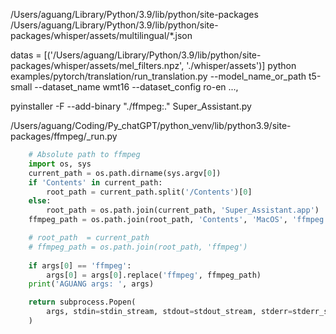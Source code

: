 /Users/aguang/Library/Python/3.9/lib/python/site-packages
/Users/aguang/Library/Python/3.9/lib/python/site-packages/whisper/assets/multilingual/*.json

datas = [('/Users/aguang/Library/Python/3.9/lib/python/site-packages/whisper/assets/mel_filters.npz', './whisper/assets')]
python examples/pytorch/translation/run_translation.py --model_name_or_path t5-small --dataset_name wmt16 --dataset_config ro-en ...,

pyinstaller -F --add-binary "./ffmpeg:." Super_Assistant.py

/Users/aguang/Coding/Py_chatGPT/python_venv/lib/python3.9/site-packages/ffmpeg/_run.py
```python
    # Absolute path to ffmpeg
    import os, sys
    current_path = os.path.dirname(sys.argv[0])
    if 'Contents' in current_path:
        root_path = current_path.split('/Contents')[0]
    else:
        root_path = os.path.join(current_path, 'Super_Assistant.app')
    ffmpeg_path = os.path.join(root_path, 'Contents', 'MacOS', 'ffmpeg')

    # root_path  = current_path
    # ffmpeg_path = os.path.join(root_path, 'ffmpeg')
    
    if args[0] == 'ffmpeg':
        args[0] = args[0].replace('ffmpeg', ffmpeg_path)
    print('AGUANG args: ', args)

    return subprocess.Popen(
        args, stdin=stdin_stream, stdout=stdout_stream, stderr=stderr_stream
    )

```
